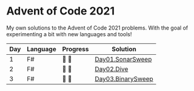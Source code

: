 # Advent of Code 2021

My own solutions to the Advent of Code 2021 problems. With the goal of experimenting a bit with new languages and tools!

| Day | Language | Progress        | Solution |
| -- | -------- |-----------------| -------- |
|  1 | F#       | :star2: :star2: | [Day01.SonarSweep](https://github.com/Lerke/AdventOfCode2021/tree/main/Day01.SonarSweep)
|  2  | F#       | :star2: :star2: | [Day02.Dive](https://github.com/Lerke/AdventOfCode2021/tree/main/Day02.Dive)
|  3  | F#       | :star2: :star2: | [Day03.BinarySweep](https://github.com/Lerke/AdventOfCode2021/tree/main/Day03.BinarySweep)
